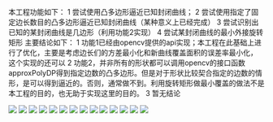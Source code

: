 

本工程功能如下：
1 尝试使用凸多边形逼近已知封闭曲线；
2 尝试使用指定了固定边长数目的凸多边形逼近已知封闭曲线（某种意义上已经完成）
3 尝试识别出已知的某封闭曲线是几边形（利用功能2实现）
4 尝试某封闭曲线的最小外接旋转矩形
 主要结论如下：
1 功能1已经由opencv提供的api实现；本工程在此基础上进行了优化，主要是考虑边长们的方差最小化和新曲线覆盖面积的误差率最小化， 这个实现的还可以
2 功能2，并非所有的形状都可以调用opencv的接口函数approxPolyDP得到指定边数的凸多边形。但是对于形状比较契合指定的边数的情形，是可以得到逼近的。否则，通常做不到。利用旋转矩形做最小覆盖的做法不是本工程的目的，也无助于实现这里的目的。
3 暂无结论

<img src="shapeRecognization/imagesInput/3.jpgdrawing_final.jpg.k_solid.4.jpg" size="40%"/>
<img src="shapeRecognization/imagesInput/3.jpgdrawing_final.jpg.k_solid.5.jpg" size="40%"/>
<img src="shapeRecognization/imagesInput/3.jpgdrawing_final.jpg.k_solid.6.jpg" size="40%"/>
<img src="shapeRecognization/imagesInput/3.jpgdrawing_final.jpg.k_solid.7.jpg" size="40%"/>
<img src="shapeRecognization/imagesInput/3.jpgdrawing_final.jpg.k_solid.8.jpg" size="40%"/>


<img src="shapeRecognization/imagesInput/7.jpgdrawing_final.jpg.k_solid.4.jpg" size="40%"/>
<img src="shapeRecognization/imagesInput/7.jpgdrawing_final.jpg.k_solid.5.jpg" size="40%"/>
<img src="shapeRecognization/imagesInput/7.jpgdrawing_final.jpg.k_solid.8.jpg" size="40%"/>

<img src="shapeRecognization/画布.jpg" size="40%"/>

<img src="shapeRecognization/imagesOut/drawing_final.jpg" size="40%"/>
<img src="shapeRecognization/imagesOut/show_best.jpg" size="40%"/>

<img src="shapeRecognization/img/3.jpg" size="40%"/>
<img src="shapeRecognization/img/shot.png" size="40%"/>
<img src="shapeRecognization/img/shotFinish.png" size="40%"/>
 

